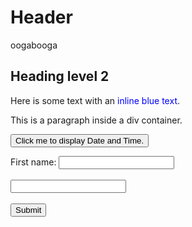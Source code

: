 # Header
oogabooga

## Heading level 2

Here is some text with an <span style="color:blue">inline blue text</span>.
<div>
  <p>This is a paragraph inside a div container.</p>
  
</div>

<button type="button"
onclick="document.getElementById('demo').innerHTML = Date()">
Click me to display Date and Time.</button>

<p id="demo"></p>

<label for="fname">First name:</label>
<input type="text" id="fname" name="fname"><br><br>
<input type="text" id="lname" name="lname"><br><br>
<input type="button" id="submit" value="Submit" onclick="setStorage();" />

<script type = "module">
  import cube from '/scripts.js'
  console.log(cube(3))
  function setStorage(){
    let key = document.getElementById("fname").value
    localStorage.setItem('Keys', 'val')
    localStorage.setItem(key, 'val')
    console.log(5)
  }
</script>



<!-- <button onclick="runPython()">Run Python</button>
  <script>
    function runPython() {
      // Make an AJAX request to a Python script
      var xhr = new XMLHttpRequest();
      xhr.open("GET", "index.py", true);
      xhr.send();
    }
  </script> -->